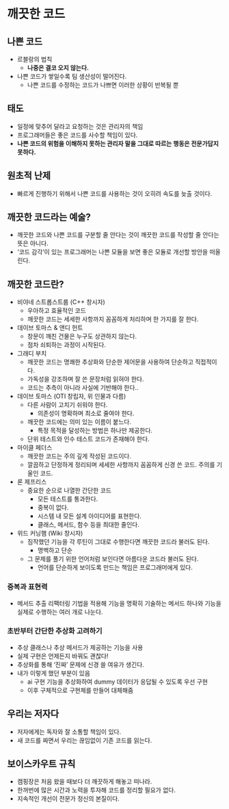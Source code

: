# 깨끗한 코드

## 나쁜 코드

- 르블랑의 법칙
    - **나중은 결코 오지 않는다.**
- 나쁜 코드가 쌓일수록 팀 생산성이 떨어진다.
    - 나쁜 코드를 수정하는 코드가 나쁘면 이러한 상황이 반복될 뿐


## 태도

- 일정에 맞추어 달라고 요청하는 것은 관리자의 책임
- 프로그래머들은 좋은 코드를 사수할 책임이 있다.
- **나쁜 코드의 위험을 이해하지 못하는 관리자 말을 그대로 따르는 행동은 전문가답지 못하다.**

## 원초적 난제

- 빠르게 진행하기 위해서 나쁜 코드를 사용하는 것이 오히려 속도를 늦출 것이다.

## 깨끗한 코드라는 예술?

- 깨끗한 코드와 나쁜 코드를 구분할 줄 안다는 것이 깨끗한 코드를 작성할 줄 안다는 뜻은 아니다.
- ‘코드 감각’이 있는 프로그래머는 나쁜 모듈을 보면 좋은 모듈로 개선할 방안을 떠올린다.

## 깨끗한 코드란?

- 비야네 스트롭스트룹 (C++ 창시자)
    - 우아하고 효율적인 코드
    - 깨끗한 코드는 세세한 사항까지 꼼꼼하게 처리하며 한 가지를 잘 한다.
- 데이브 토마스 & 앤디 헌트
    - 창문이 깨친 건물은 누구도 상관하지 않는다.
    - 점차 쇠퇴하는 과정이 시작된다.
- 그래디 부치
    - 깨끗한 코드는 명쾌한 추상화와 단순한 제어문을 사용하여 단순하고 직접적이다.
    - 가독성을 강조하며 잘 쓴 문장처럼 읽혀야 한다.
    - 코드는 추측이 아니라 사실에 기반해야 한다..
- 데이브 토마스 (OTI 창립자, 위 인물과 다름)
    - 다른 사람이 고치기 쉬워야 한다.
        - 의존성이 명확하며 최소로 줄여야 한다.
    - 깨끗한 코드에는 의미 있는 이름이 붙느다.
        - 특정 목적을 달성하는 방법은 하나만 제공한다.
    - 단위 테스트와 인수 테스트 코드가 존재해야 한다.
- 마이클 페더스
    - 깨끗한 코드는 주의 깊게 작성된 코드이다.
    - 깔끔하고 단정하게 정리되며 세세한 사항까지 꼼꼼하게 신경 쓴 코드. 주의를 기울인 코드.
- 론 제프리스
    - 중요한 순으로 나열한 간단한 코드
        - 모든 테스트를 통과한다.
        - 중복이 없다.
        - 시스템 내 모든 설계 아이디어를 표현한다.
        - 클래스, 메서드, 함수 등을 최대한 줄인다.
- 위드 커닝햄 (Wiki 창시자)
    - 짐작했던 기능을 각 루틴이 그대로 수행한다면 깨끗한 코드라 불러도 된다.
        - 명백하고 단순
    - 그 문제를 풀기 위한 언어처럼 보인다면 아름다운 코드라 불러도 된다.
        - 언어를 단순하게 보이도록 만드는 책임은 프로그래머에게 있다.

### 중복과 표현력

- 메서드 추출 리팩터링 기법을 적용해 기능을 명확히 기술하는 메서드 하나와 기능을 실제로 수행하는 여러 개로 나눈다.

### 초반부터 간단한 추상화 고려하기

- 추상 클래스나 추상 메서드가 제공하는 기능을 사용
- 실제 구현은 언제든지 바꿔도 괜찮다!
- 추상화를 통해 ‘진짜’ 문제에 신경 쓸 여유가 생긴다.
- 내가 이렇게 했던 부분이 있음
    - ai 구현 기능을 추상화하여 dummy 데이터가 응답될 수 있도록 우선 구현
    - 이후 구체적으로 구현체를 만들어 대체해줌

## 우리는 저자다

- 저자에게는 독자와 잘 소통할 책임이 있다.
- 새 코드를 짜면서 우리는 끊임없이 기존 코드를 읽는다.

## 보이스카우트 규칙

- 캠핑장은 처음 왔을 때보다 더 깨끗하게 해놓고 떠나라.
- 한꺼번에 많은 시간과 노력을  투자해 코드를 정리할 필요가 없다.
- 지속적인 개선이 전문가 정신의 본질이다.